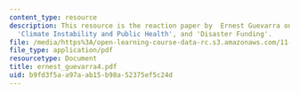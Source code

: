 ```yaml
---
content_type: resource
description: This resource is the reaction paper by  Ernest Guevarra on the topics
  'Climate Instability and Public Health', and 'Disaster Funding'.
file: /media/https%3A/open-learning-course-data-rc.s3.amazonaws.com/11-941-disaster-vulnerability-and-resilience-spring-2005/b9fd3f5aa97aab15b98a52375ef5c24d_ernest_guevarra4.pdf
file_type: application/pdf
resourcetype: Document
title: ernest_guevarra4.pdf
uid: b9fd3f5a-a97a-ab15-b98a-52375ef5c24d
---
```

